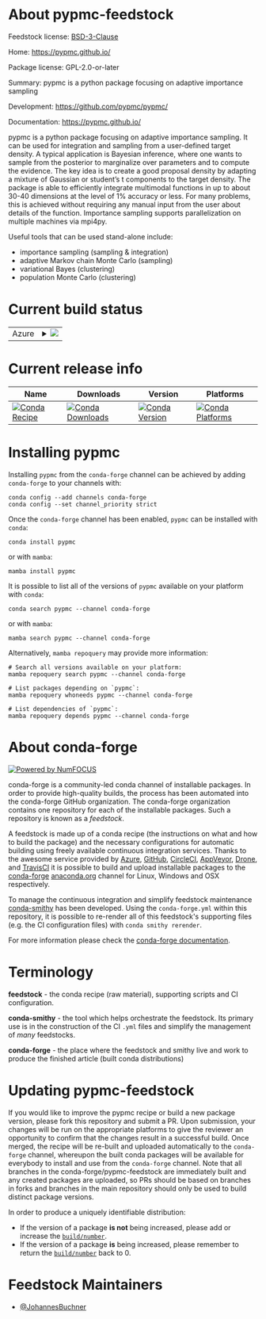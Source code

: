 About pypmc-feedstock
=====================

Feedstock license: [BSD-3-Clause](https://github.com/conda-forge/pypmc-feedstock/blob/main/LICENSE.txt)

Home: https://pypmc.github.io/

Package license: GPL-2.0-or-later

Summary: pypmc is a python package focusing on adaptive importance sampling

Development: https://github.com/pypmc/pypmc/

Documentation: https://pypmc.github.io/

pypmc is a python package focusing on adaptive importance sampling. It can be used for integration and sampling from a user-defined target density. A typical application is Bayesian inference, where one wants to sample from the posterior to marginalize over parameters and to compute the evidence. The key idea is to create a good proposal density by adapting a mixture of Gaussian or student’s t components to the target density. The package is able to efficiently integrate multimodal functions in up to about 30-40 dimensions at the level of 1% accuracy or less. For many problems, this is achieved without requiring any manual input from the user about details of the function. Importance sampling supports parallelization on multiple machines via mpi4py.

Useful tools that can be used stand-alone include:

* importance sampling (sampling & integration)
* adaptive Markov chain Monte Carlo (sampling)
* variational Bayes (clustering)
* population Monte Carlo (clustering)


Current build status
====================


<table>
    
  <tr>
    <td>Azure</td>
    <td>
      <details>
        <summary>
          <a href="https://dev.azure.com/conda-forge/feedstock-builds/_build/latest?definitionId=17444&branchName=main">
            <img src="https://dev.azure.com/conda-forge/feedstock-builds/_apis/build/status/pypmc-feedstock?branchName=main">
          </a>
        </summary>
        <table>
          <thead><tr><th>Variant</th><th>Status</th></tr></thead>
          <tbody><tr>
              <td>linux_64_python3.10.____cpython</td>
              <td>
                <a href="https://dev.azure.com/conda-forge/feedstock-builds/_build/latest?definitionId=17444&branchName=main">
                  <img src="https://dev.azure.com/conda-forge/feedstock-builds/_apis/build/status/pypmc-feedstock?branchName=main&jobName=linux&configuration=linux%20linux_64_python3.10.____cpython" alt="variant">
                </a>
              </td>
            </tr><tr>
              <td>linux_64_python3.11.____cpython</td>
              <td>
                <a href="https://dev.azure.com/conda-forge/feedstock-builds/_build/latest?definitionId=17444&branchName=main">
                  <img src="https://dev.azure.com/conda-forge/feedstock-builds/_apis/build/status/pypmc-feedstock?branchName=main&jobName=linux&configuration=linux%20linux_64_python3.11.____cpython" alt="variant">
                </a>
              </td>
            </tr><tr>
              <td>linux_64_python3.12.____cpython</td>
              <td>
                <a href="https://dev.azure.com/conda-forge/feedstock-builds/_build/latest?definitionId=17444&branchName=main">
                  <img src="https://dev.azure.com/conda-forge/feedstock-builds/_apis/build/status/pypmc-feedstock?branchName=main&jobName=linux&configuration=linux%20linux_64_python3.12.____cpython" alt="variant">
                </a>
              </td>
            </tr><tr>
              <td>linux_64_python3.9.____cpython</td>
              <td>
                <a href="https://dev.azure.com/conda-forge/feedstock-builds/_build/latest?definitionId=17444&branchName=main">
                  <img src="https://dev.azure.com/conda-forge/feedstock-builds/_apis/build/status/pypmc-feedstock?branchName=main&jobName=linux&configuration=linux%20linux_64_python3.9.____cpython" alt="variant">
                </a>
              </td>
            </tr><tr>
              <td>osx_64_python3.10.____cpython</td>
              <td>
                <a href="https://dev.azure.com/conda-forge/feedstock-builds/_build/latest?definitionId=17444&branchName=main">
                  <img src="https://dev.azure.com/conda-forge/feedstock-builds/_apis/build/status/pypmc-feedstock?branchName=main&jobName=osx&configuration=osx%20osx_64_python3.10.____cpython" alt="variant">
                </a>
              </td>
            </tr><tr>
              <td>osx_64_python3.11.____cpython</td>
              <td>
                <a href="https://dev.azure.com/conda-forge/feedstock-builds/_build/latest?definitionId=17444&branchName=main">
                  <img src="https://dev.azure.com/conda-forge/feedstock-builds/_apis/build/status/pypmc-feedstock?branchName=main&jobName=osx&configuration=osx%20osx_64_python3.11.____cpython" alt="variant">
                </a>
              </td>
            </tr><tr>
              <td>osx_64_python3.12.____cpython</td>
              <td>
                <a href="https://dev.azure.com/conda-forge/feedstock-builds/_build/latest?definitionId=17444&branchName=main">
                  <img src="https://dev.azure.com/conda-forge/feedstock-builds/_apis/build/status/pypmc-feedstock?branchName=main&jobName=osx&configuration=osx%20osx_64_python3.12.____cpython" alt="variant">
                </a>
              </td>
            </tr><tr>
              <td>osx_64_python3.9.____cpython</td>
              <td>
                <a href="https://dev.azure.com/conda-forge/feedstock-builds/_build/latest?definitionId=17444&branchName=main">
                  <img src="https://dev.azure.com/conda-forge/feedstock-builds/_apis/build/status/pypmc-feedstock?branchName=main&jobName=osx&configuration=osx%20osx_64_python3.9.____cpython" alt="variant">
                </a>
              </td>
            </tr>
          </tbody>
        </table>
      </details>
    </td>
  </tr>
</table>

Current release info
====================

| Name | Downloads | Version | Platforms |
| --- | --- | --- | --- |
| [![Conda Recipe](https://img.shields.io/badge/recipe-pypmc-green.svg)](https://anaconda.org/conda-forge/pypmc) | [![Conda Downloads](https://img.shields.io/conda/dn/conda-forge/pypmc.svg)](https://anaconda.org/conda-forge/pypmc) | [![Conda Version](https://img.shields.io/conda/vn/conda-forge/pypmc.svg)](https://anaconda.org/conda-forge/pypmc) | [![Conda Platforms](https://img.shields.io/conda/pn/conda-forge/pypmc.svg)](https://anaconda.org/conda-forge/pypmc) |

Installing pypmc
================

Installing `pypmc` from the `conda-forge` channel can be achieved by adding `conda-forge` to your channels with:

```
conda config --add channels conda-forge
conda config --set channel_priority strict
```

Once the `conda-forge` channel has been enabled, `pypmc` can be installed with `conda`:

```
conda install pypmc
```

or with `mamba`:

```
mamba install pypmc
```

It is possible to list all of the versions of `pypmc` available on your platform with `conda`:

```
conda search pypmc --channel conda-forge
```

or with `mamba`:

```
mamba search pypmc --channel conda-forge
```

Alternatively, `mamba repoquery` may provide more information:

```
# Search all versions available on your platform:
mamba repoquery search pypmc --channel conda-forge

# List packages depending on `pypmc`:
mamba repoquery whoneeds pypmc --channel conda-forge

# List dependencies of `pypmc`:
mamba repoquery depends pypmc --channel conda-forge
```


About conda-forge
=================

[![Powered by
NumFOCUS](https://img.shields.io/badge/powered%20by-NumFOCUS-orange.svg?style=flat&colorA=E1523D&colorB=007D8A)](https://numfocus.org)

conda-forge is a community-led conda channel of installable packages.
In order to provide high-quality builds, the process has been automated into the
conda-forge GitHub organization. The conda-forge organization contains one repository
for each of the installable packages. Such a repository is known as a *feedstock*.

A feedstock is made up of a conda recipe (the instructions on what and how to build
the package) and the necessary configurations for automatic building using freely
available continuous integration services. Thanks to the awesome service provided by
[Azure](https://azure.microsoft.com/en-us/services/devops/), [GitHub](https://github.com/),
[CircleCI](https://circleci.com/), [AppVeyor](https://www.appveyor.com/),
[Drone](https://cloud.drone.io/welcome), and [TravisCI](https://travis-ci.com/)
it is possible to build and upload installable packages to the
[conda-forge](https://anaconda.org/conda-forge) [anaconda.org](https://anaconda.org/)
channel for Linux, Windows and OSX respectively.

To manage the continuous integration and simplify feedstock maintenance
[conda-smithy](https://github.com/conda-forge/conda-smithy) has been developed.
Using the ``conda-forge.yml`` within this repository, it is possible to re-render all of
this feedstock's supporting files (e.g. the CI configuration files) with ``conda smithy rerender``.

For more information please check the [conda-forge documentation](https://conda-forge.org/docs/).

Terminology
===========

**feedstock** - the conda recipe (raw material), supporting scripts and CI configuration.

**conda-smithy** - the tool which helps orchestrate the feedstock.
                   Its primary use is in the construction of the CI ``.yml`` files
                   and simplify the management of *many* feedstocks.

**conda-forge** - the place where the feedstock and smithy live and work to
                  produce the finished article (built conda distributions)


Updating pypmc-feedstock
========================

If you would like to improve the pypmc recipe or build a new
package version, please fork this repository and submit a PR. Upon submission,
your changes will be run on the appropriate platforms to give the reviewer an
opportunity to confirm that the changes result in a successful build. Once
merged, the recipe will be re-built and uploaded automatically to the
`conda-forge` channel, whereupon the built conda packages will be available for
everybody to install and use from the `conda-forge` channel.
Note that all branches in the conda-forge/pypmc-feedstock are
immediately built and any created packages are uploaded, so PRs should be based
on branches in forks and branches in the main repository should only be used to
build distinct package versions.

In order to produce a uniquely identifiable distribution:
 * If the version of a package **is not** being increased, please add or increase
   the [``build/number``](https://docs.conda.io/projects/conda-build/en/latest/resources/define-metadata.html#build-number-and-string).
 * If the version of a package **is** being increased, please remember to return
   the [``build/number``](https://docs.conda.io/projects/conda-build/en/latest/resources/define-metadata.html#build-number-and-string)
   back to 0.

Feedstock Maintainers
=====================

* [@JohannesBuchner](https://github.com/JohannesBuchner/)

